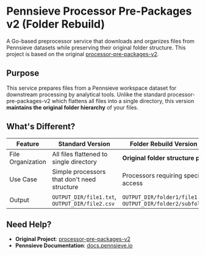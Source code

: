 # Pennsieve Processor Pre-Packages v2 (Folder Rebuild)

A Go-based preprocessor service that downloads and organizes files from Pennsieve datasets while preserving their original folder structure. This project is based on the original [processor-pre-packages-v2](https://github.com/Pennsieve/processor-pre-packages-v2).

## Purpose

This service prepares files from a Pennsieve workspace dataset for downstream processing by analytical tools. Unlike the standard processor-pre-packages-v2 which flattens all files into a single directory, this version **maintains the original folder hierarchy** of your files.

## What's Different?

| Feature | Standard Version | Folder Rebuild Version (This Repo) |
|---------|------------------|-------------------------------------|
| File Organization | All files flattened to single directory | **Original folder structure preserved** |
| Use Case | Simple processors that don't need structure | Processors requiring specific directory access |
| Output | `OUTPUT_DIR/file1.txt`, `OUTPUT_DIR/file2.csv` | `OUTPUT_DIR/folder1/file1.txt`, `OUTPUT_DIR/folder2/subfolder/file2.csv` |


## Need Help?

- **Original Project**: [processor-pre-packages-v2](https://github.com/Pennsieve/processor-pre-packages-v2)
- **Pennsieve Documentation**: [docs.pennsieve.io](https://docs.pennsieve.io)




